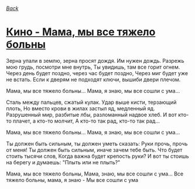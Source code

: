 ###### [Back](../Readme.md)
# [Кино - Мама, мы все тяжело больны](tabs.md)

Зерна упали в землю, зерна просят дождя.
Им нужен дождь.
Разрежь мою грудь, посмотри мне внутрь,
Ты увидишь, там все горит огнем.
Через день будет поздно, через час будет поздно,
Через миг будет уже не встать.
Если к дверям не подходят ключи, вышиби двери плечом.

Мама, мы все тяжело больны...
Мама, я знаю, мы все сошли с ума...

Сталь между пальцев, сжатый кулак.
Удар выше кисти, терзающий плоть,
Но вместо крови в жилах застыл яд, медленный яд.
Разрушенный мир, разбитые лбы, разломанный надвое хлеб.
И вот кто-то плачет, а кто-то молчит,
А кто-то так рад, кто-то так рад...

Мама, мы все тяжело больны...
Мама, я знаю, мы все сошли с ума...

Ты должен быть сильным, ты должен уметь сказать:
Руки прочь, прочь от меня!
Ты должен быть сильным, иначе зачем тебе быть.
Что будет стоить тысячи слов,
Когда важна будет крепость руки?
И вот ты стоишь на берегу и думаешь: "Плыть или не плыть?"

Мама, мы все тяжело больны,
Мама, знаю, мы все сошли с ума...
Все тяжело больны, мама, я знаю -
Мы все сошли с ума